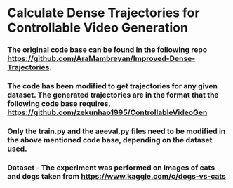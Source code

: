 # Calculate Dense Trajectories for Controllable Video Generation

### The original code base can be found in the following repo https://github.com/AraMambreyan/Improved-Dense-Trajectories.


### The code has been modified to get trajectories for any given dataset. The generated trajectories are in the format that the following code base requires, https://github.com/zekunhao1995/ControllableVideoGen

### Only the train.py and the aeeval.py files need to be modified in the above mentioned code base, depending on the dataset used.

### Dataset - The experiment was performed on images of cats and dogs taken from https://www.kaggle.com/c/dogs-vs-cats

